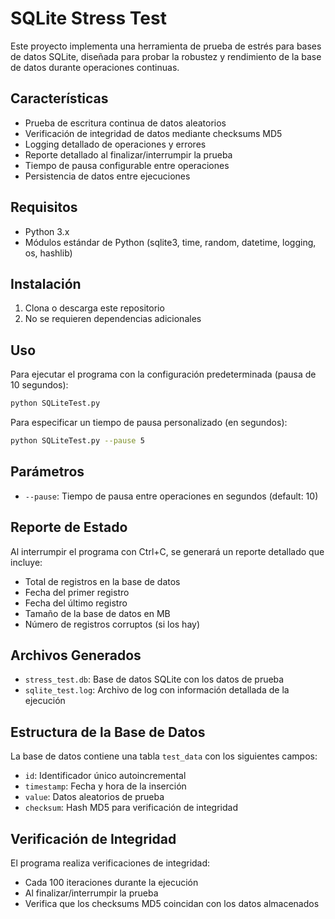 # SQLite Stress Test

Este proyecto implementa una herramienta de prueba de estrés para bases de datos SQLite, diseñada para probar la robustez y rendimiento de la base de datos durante operaciones continuas.

## Características

- Prueba de escritura continua de datos aleatorios
- Verificación de integridad de datos mediante checksums MD5
- Logging detallado de operaciones y errores
- Reporte detallado al finalizar/interrumpir la prueba
- Tiempo de pausa configurable entre operaciones
- Persistencia de datos entre ejecuciones

## Requisitos

- Python 3.x
- Módulos estándar de Python (sqlite3, time, random, datetime, logging, os, hashlib)

## Instalación

1. Clona o descarga este repositorio
2. No se requieren dependencias adicionales

## Uso

Para ejecutar el programa con la configuración predeterminada (pausa de 10 segundos):

```bash
python SQLiteTest.py
```

Para especificar un tiempo de pausa personalizado (en segundos):

```bash
python SQLiteTest.py --pause 5
```

## Parámetros

- `--pause`: Tiempo de pausa entre operaciones en segundos (default: 10)

## Reporte de Estado

Al interrumpir el programa con Ctrl+C, se generará un reporte detallado que incluye:
- Total de registros en la base de datos
- Fecha del primer registro
- Fecha del último registro
- Tamaño de la base de datos en MB
- Número de registros corruptos (si los hay)

## Archivos Generados

- `stress_test.db`: Base de datos SQLite con los datos de prueba
- `sqlite_test.log`: Archivo de log con información detallada de la ejecución

## Estructura de la Base de Datos

La base de datos contiene una tabla `test_data` con los siguientes campos:
- `id`: Identificador único autoincremental
- `timestamp`: Fecha y hora de la inserción
- `value`: Datos aleatorios de prueba
- `checksum`: Hash MD5 para verificación de integridad

## Verificación de Integridad

El programa realiza verificaciones de integridad:
- Cada 100 iteraciones durante la ejecución
- Al finalizar/interrumpir la prueba
- Verifica que los checksums MD5 coincidan con los datos almacenados
